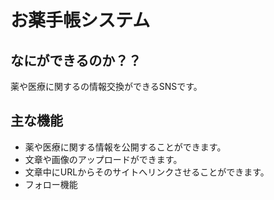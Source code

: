# お薬手帳システム

## なにができるのか？？

薬や医療に関するの情報交換ができるSNSです。

## 主な機能

* 薬や医療に関する情報を公開することができます。
* 文章や画像のアップロードができます。
* 文章中にURLからそのサイトへリンクさせることができます。
* フォロー機能
